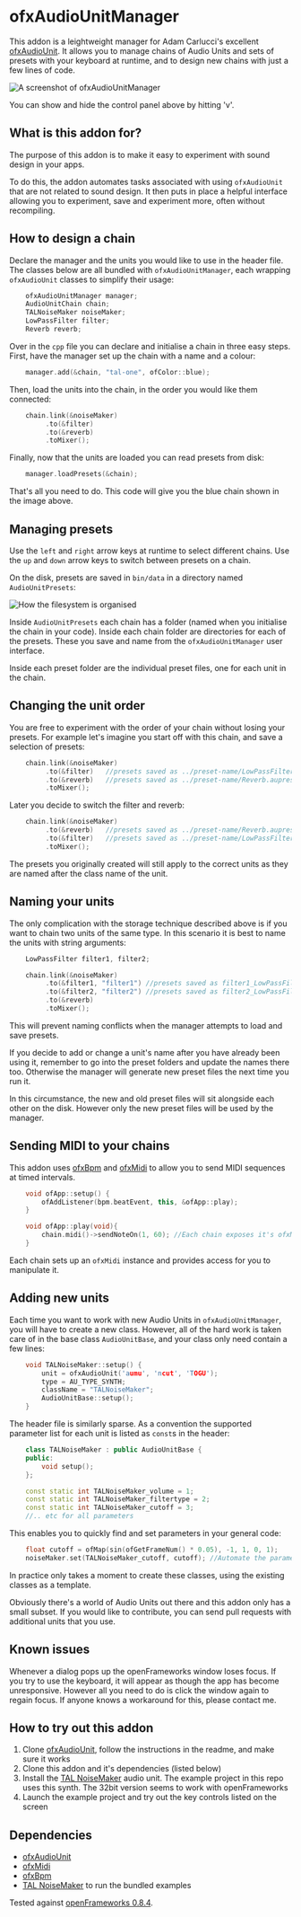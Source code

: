 ofxAudioUnitManager
===================
This addon is a leightweight manager for Adam Carlucci's excellent [ofxAudioUnit](https://github.com/admsyn/ofxAudioUnit). It allows you to manage chains of Audio Units and sets of presets with your keyboard at runtime, and to design new chains with just a few lines of code.

![A screenshot of ofxAudioUnitManager](images/ofxAudioUnitManager.png)

You can show and hide the control panel above by hitting 'v'.

What is this addon for?
-----------------------
The purpose of this addon is to make it easy to experiment with sound design in your apps.

To do this, the addon automates tasks associated with using `ofxAudioUnit` that are not related to sound design. It then puts in place a helpful interface allowing you to experiment, save and experiment more, often without recompiling.

How to design a chain
---------------------
Declare the manager and the units you would like to use in the header file. The classes below are all bundled with `ofxAudioUnitManager`, each wrapping `ofxAudioUnit` classes to simplify their usage:

```cpp
    ofxAudioUnitManager manager;
    AudioUnitChain chain;
    TALNoiseMaker noiseMaker;
    LowPassFilter filter;
    Reverb reverb;
```

Over in the `cpp` file you can declare and initialise a chain in three easy steps. First, have the manager set up the chain with a name and a colour:

```cpp
    manager.add(&chain, "tal-one", ofColor::blue);
```

Then, load the units into the chain, in the order you would like them connected:

```cpp
    chain.link(&noiseMaker)
         .to(&filter)
         .to(&reverb)
         .toMixer();
```

Finally, now that the units are loaded you can read presets from disk:

```cpp
    manager.loadPresets(&chain);
```

That's all you need to do. This code will give you the blue chain shown in the image above.

Managing presets
----------------
Use the `left` and `right` arrow keys at runtime to select different chains. Use the `up` and `down` arrow keys to switch between presets on a chain.

On the disk, presets are saved in `bin/data` in a directory named `AudioUnitPresets`:

![How the filesystem is organised](images/finder.png)

Inside `AudioUnitPresets` each chain has a folder (named when you initialise the chain in your code). Inside each chain folder are directories for each of the presets. These you save and name from the `ofxAudioUnitManager` user interface.

Inside each preset folder are the individual preset files, one for each unit in the chain.

Changing the unit order
-----------------------
You are free to experiment with the order of your chain without losing your presets. For example let's imagine you start off with this chain, and save a selection of presets:

```cpp
    chain.link(&noiseMaker)
         .to(&filter)   //presets saved as ../preset-name/LowPassFilter.aupreset
         .to(&reverb)   //presets saved as ../preset-name/Reverb.aupreset
         .toMixer();
```

Later you decide to switch the filter and reverb:

```cpp
    chain.link(&noiseMaker)
         .to(&reverb)   //presets saved as ../preset-name/Reverb.aupreset
         .to(&filter)   //presets saved as ../preset-name/LowPassFilter.aupreset
         .toMixer();
```

The presets you originally created will still apply to the correct units as they are named after the class name of the unit.

Naming your units
-----------------
The only complication with the storage technique described above is if you want to chain two units of the same type. In this scenario it is best to name the units with string arguments:

```cpp
    LowPassFilter filter1, filter2;

    chain.link(&noiseMaker)
         .to(&filter1, "filter1") //presets saved as filter1_LowPassFilter.aupreset
         .to(&filter2, "filter2") //presets saved as filter2_LowPassFilter.aupreset
         .to(&reverb)
         .toMixer();
```

This will prevent naming conflicts when the manager attempts to load and save presets.

If you decide to add or change a unit's name after you have already been using it, remember to go into the preset folders and update the names there too. Otherwise the manager will generate new preset files the next time you run it.

In this circumstance, the new and old preset files will sit alongside each other on the disk. However only the new preset files will be used by the manager.

Sending MIDI to your chains
---------------------------
This addon uses [ofxBpm](https://github.com/mirrorboy714/ofxBpm) and [ofxMidi](https://github.com/danomatika/ofxMidi) to allow you to send MIDI sequences at timed intervals.

```cpp
    void ofApp::setup() {
        ofAddListener(bpm.beatEvent, this, &ofApp::play);
    }

    void ofApp::play(void){
        chain.midi()->sendNoteOn(1, 60); //Each chain exposes it's ofxMidi instance
    }
```

Each chain sets up an `ofxMidi` instance and provides access for you to manipulate it.

Adding new units
----------------
Each time you want to work with new Audio Units in `ofxAudioUnitManager`, you will have to create a new class. However, all of the hard work is taken care of in the base class `AudioUnitBase`, and your class only need contain a few lines:

```cpp
    void TALNoiseMaker::setup() {
        unit = ofxAudioUnit('aumu', 'ncut', 'TOGU');
        type = AU_TYPE_SYNTH;
        className = "TALNoiseMaker";
        AudioUnitBase::setup();
    }
```

The header file is similarly sparse. As a convention the supported parameter list for each unit is listed as `const`s in the header:

```cpp
    class TALNoiseMaker : public AudioUnitBase {
    public:
        void setup();
    };

    const static int TALNoiseMaker_volume = 1;
    const static int TALNoiseMaker_filtertype = 2;
    const static int TALNoiseMaker_cutoff = 3;
    //.. etc for all parameters
```

This enables you to quickly find and set parameters in your general code:

```cpp
    float cutoff = ofMap(sin(ofGetFrameNum() * 0.05), -1, 1, 0, 1);
    noiseMaker.set(TALNoiseMaker_cutoff, cutoff); //Automate the parameter
```

In practice only takes a moment to create these classes, using the existing classes as a template.

Obviously there's a world of Audio Units out there and this addon only has a small subset. If you would like to contribute, you can send pull requests with additional units that you use.

Known issues
------------
Whenever a dialog pops up the openFrameworks window loses focus. If you try to use the keyboard, it will appear as though the app has become unresponsive. However all you need to do is click the window again to regain focus. If anyone knows a workaround for this, please contact me.

How to try out this addon
-------------------------
1. Clone [ofxAudioUnit](https://github.com/admsyn/ofxAudioUnit), follow the instructions in the readme, and make sure it works
2. Clone this addon and it's dependencies (listed below)
3. Install the [TAL NoiseMaker](http://kunz.corrupt.ch/products/tal-noisemaker) audio unit. The example project in this repo uses this synth. The 32bit version seems to work with openFrameworks
3. Launch the example project and try out the key controls listed on the screen

Dependencies
------------
- [ofxAudioUnit](https://github.com/admsyn/ofxAudioUnit)
- [ofxMidi](https://github.com/danomatika/ofxMidi)
- [ofxBpm](https://github.com/mirrorboy714/ofxBpm)
- [TAL NoiseMaker](http://kunz.corrupt.ch/products/tal-noisemaker) to run the bundled examples

Tested against [openFrameworks 0.8.4](http://openframeworks.cc/download/).